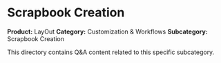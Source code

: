 # Scrapbook Creation

**Product:** LayOut
**Category:** Customization & Workflows
**Subcategory:** Scrapbook Creation

This directory contains Q&A content related to this specific subcategory.
